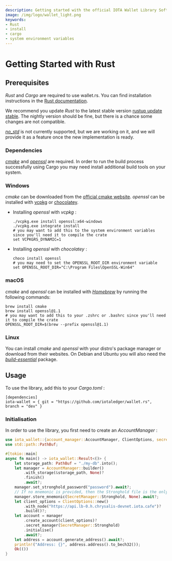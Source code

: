 ```yaml
---
description: Getting started with the official IOTA Wallet Library Software Rust library.
image: /img/logo/wallet_light.png
keywords:
- Rust
- install
- cargo
- system environment variables
---
```

# Getting Started with Rust

## Prerequisites

 _Rust_ and _Cargo_ are required to use wallet.rs. You can find installation instructions in the [Rust documentation](https://doc.rust-lang.org/cargo/getting-started/installation.html).

We recommend you update _Rust_ to the latest stable version [rustup update stable](https://github.com/rust-lang/rustup.rs#keeping-rust-up-to-date). The nightly version should be fine, but there is a chance some changes are not compatible.

 [_no_std_](https://docs.rust-embedded.org/book/intro/no-std.html) is not currently supported, but we are working on it, and we will provide it as a feature once the new implementation is ready.

### Dependencies

 [_cmake_](https://cmake.org/documentation/) and [_openssl_](https://www.openssl.org/docs/) are required. In order to run the build process successfully using Cargo you may need install additional build tools on your system. 

### Windows

 _cmake_ can be downloaded from the [official cmake website](https://cmake.org/download/).
 _openssl_ can be installed with [vcpkg](https://github.com/microsoft/vcpkg) or [chocolatey](https://chocolatey.org/).

- Installing _openssl_ with _vcpkg_ :

    ```
    ./vcpkg.exe install openssl:x64-windows
    ./vcpkg.exe integrate install
    # you may want to add this to the system environment variables since you'll need it to compile the crate
    set VCPKGRS_DYNAMIC=1
    ```

- Installing _openssl_ with _chocolatey_ :

    ```
    choco install openssl
    # you may need to set the OPENSSL_ROOT_DIR environment variable
    set OPENSSL_ROOT_DIR="C:\Program Files\OpenSSL-Win64"
    ```

### macOS

 _cmake_ and _openssl_ can be installed with [_Homebrew_](https://docs.brew.sh/) by running the following commands:

```
brew install cmake
brew install openssl@1.1
# you may want to add this to your .zshrc or .bashrc since you'll need it to compile the crate
OPENSSL_ROOT_DIR=$(brew --prefix openssl@1.1)
```

### Linux

You can install _cmake_ and _openssl_ with your distro's package manager or download from their websites. On Debian and Ubuntu you will also need the [_build-essential_](https://packages.debian.org/sid/build-essential) package.

## Usage

To use the library, add this to your _Cargo.toml_ :

```
[dependencies]
iota-wallet = { git = "https://github.com/iotaledger/wallet.rs", branch = "dev" }
```

### Initialisation

In order to use the library, you first need to create an _AccountManager_ :

```rust
use iota_wallet::{account_manager::AccountManager, ClientOptions, secret::SecretManager};
use std::path::PathBuf;

#[tokio::main]
async fn main() -> iota_wallet::Result<()> {
    let storage_path: PathBuf = "./my-db".into();
    let manager = AccountManager::builder()
        .with_storage(&storage_path, None)?
        .finish()
        .await?;
    manager.set_stronghold_password("password").await?;
    // If no mnemonic is provided, then the Stronghold file is the only way for a backup
    manager.store_mnemonic(SecretManager::Stronghold, None).await?;
    let client_options = ClientOptions::new()
        .with_node("https://api.lb-0.h.chrysalis-devnet.iota.cafe")?
        .build()?;
    let account = manager
        .create_account(client_options)?
        .secret_manager(SecretManager::Stronghold)
        .initialise()
        .await?;
    let address = account.generate_address().await?;
    println!("Address: {}", address.address().to_bech32());
    Ok(())
}
```

